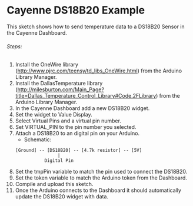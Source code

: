 # Cayenne DS18B20 Example

This sketch shows how to send temperature data to a DS18B20 Sensor in the Cayenne Dashboard.

###### Steps:
1. Install the OneWire library (http://www.pjrc.com/teensy/td_libs_OneWire.html) from the Arduino Library Manager.
2. Install the DallasTemperature library (http://milesburton.com/Main_Page?title=Dallas_Temperature_Control_Library#Code.2FLibrary) from the Arduino Library Manager.
3. In the Cayenne Dashboard add a new DS18B20 widget.
4. Set the widget to Value Display.
5. Select Virtual Pins and a virtual pin number.
6. Set VIRTUAL_PIN to the pin number you selected.
7. Attach a DS18B20 to an digital pin on your Arduino.
   * Schematic:
   ```
   [Ground] -- [DS18B20] -- [4.7k resistor] -- [5V]
                   |
              Digital Pin
   ```
8. Set the tmpPin variable to match the pin used to connect the DS18B20.
9. Set the token variable to match the Arduino token from the Dashboard.
10. Compile and upload this sketch.
11. Once the Arduino connects to the Dashboard it should automatically update the DS18B20 widget with data.